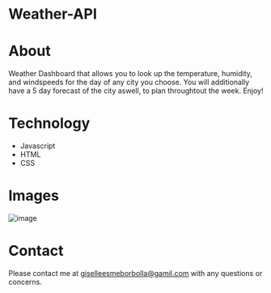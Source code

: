 # Weather-API

# About
Weather Dashboard that allows you to look up the temperature, humidity, and windspeeds for the day of any city you choose. You will additionally have a 5 day forecast of the city aswell, to plan throughtout the week. Enjoy!


# Technology

* Javascript
* HTML
* CSS

# Images

![image](https://user-images.githubusercontent.com/89003419/140012235-e1315843-9536-4e1d-837b-74fe1536dc00.png)



# Contact

Please contact me at giselleesmeborbolla@gamil.com with any questions or concerns.
